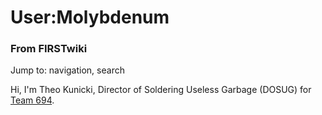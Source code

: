 # User:Molybdenum

### From FIRSTwiki

Jump to: navigation, search

Hi, I'm Theo Kunicki, Director of Soldering Useless Garbage (DOSUG) for [Team
694](/index.php/694 "694" ).

